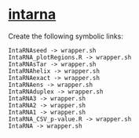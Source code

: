 # [intarna](https://hpc.nih.gov/apps/intarna.html)

Create the following symbolic links:
```
IntaRNAseed -> wrapper.sh
IntaRNA_plotRegions.R -> wrapper.sh
IntaRNAsTar -> wrapper.sh
IntaRNAhelix -> wrapper.sh
IntaRNAexact -> wrapper.sh
IntaRNAens -> wrapper.sh
IntaRNAduplex -> wrapper.sh
IntaRNA3 -> wrapper.sh
IntaRNA2 -> wrapper.sh
IntaRNA1 -> wrapper.sh
IntaRNA_CSV_p-value.R -> wrapper.sh
IntaRNA -> wrapper.sh
```
